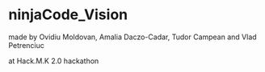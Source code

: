 # ninjaCode_Vision

made by Ovidiu Moldovan, Amalia Daczo-Cadar, Tudor Campean and Vlad Petrenciuc

at Hack.M.K 2.0 hackathon
